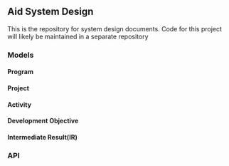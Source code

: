 ## Aid System Design
This is the repository for system design documents. Code for this project will likely be maintained in a separate repository 

### Models
#### Program
#### Project
#### Activity
#### Development Objective
#### Intermediate Result(IR)

### API
